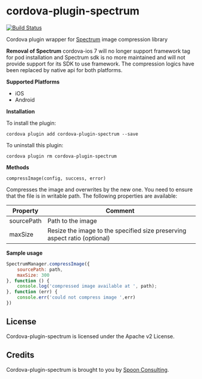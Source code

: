 
# cordova-plugin-spectrum
[![Build Status](https://travis-ci.org/spoonconsulting/cordova-plugin-spectrum.svg?branch=master)](https://travis-ci.org/spoonconsulting/cordova-plugin-spectrum)

Cordova plugin wrapper for [Spectrum](https://libspectrum.io/) image compression library

**Removal of Spectrum**
cordova-ios 7 will no longer support framework tag for pod installation and Spectrum sdk is no more maintained and will not provide support for its SDK to use framework. The compression logics have been replaced by native api for both platforms.


**Supported Platforms**
- iOS
- Android


**Installation**

To install the plugin:

```
cordova plugin add cordova-plugin-spectrum --save
```

To uninstall this plugin:
```
cordova plugin rm cordova-plugin-spectrum
```

**Methods**

`compressImage(config, success, error)`

Compresses the image and overwrites by the new one. You need to ensure that the file is in writable path.
The following properties are available:

Property | Comment
-------- | -------
sourcePath | Path to the image
maxSize | Resize the image to the specified size preserving aspect ratio (optional)

**Sample usage**

```javascript
SpectrumManager.compressImage({
    sourcePath: path,
    maxSize: 300
}, function () {
    console.log('compressed image available at ', path);
}, function (err) {
    console.err('could not compress image ',err)
})
```
## License
Cordova-plugin-spectrum is licensed under the Apache v2 License.

## Credits
Cordova-plugin-spectrum is brought to you by [Spoon Consulting](http://www.spoonconsulting.com/).
